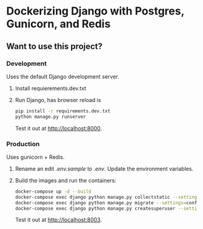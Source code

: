 # Dockerizing Django with Postgres, Gunicorn, and Redis

## Want to use this project?

### Development

Uses the default Django development server.

1. Install requierements.dev.txt
2. Run Django, has browser reload is  

    ```sh
    pip install -r requirements.dev.txt
    python manage.py runserver
    ```

    Test it out at [http://localhost:8000](http://localhost:8000).

### Production

Uses gunicorn + Redis.

1. Rename an edit *.env.sample* to *.env*. Update the environment variables.
2. Build the images and run the containers:

    ```sh
    docker-compose up -d --build
    docker-compose exec django python manage.py collectstatic --settings=config.prod
    docker-compose exec django python manage.py migrate --settings=config.prod
    docker-compose exec django python manage.py createsuperuser --settings=config.prod
    ```

    Test it out at [http://localhost:8003](http://localhost:8003).
